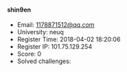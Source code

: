 #### shin9en  

* Email: 1178871512@qq.com  
* University: neuq  
* Register Time: 2018-04-02 18:20:06  
* Register IP: 101.75.129.254  
* Score: 0  
* Solved challenges: 
